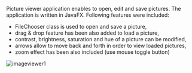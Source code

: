 Picture viewer application enables to open, edit and save pictures. The application is written in JavaFX. Following features were included:</br>

- FileChooser class is used to open and save a picture,</br>
- drag & drop feature has been also added to load a picture,</br>
- contrast, brightness, saturation and hue of a picture can be modified,</br>
- arrows allow to move back and forth in order to view loaded pictures,</br>
- zoom effect has been also included (use mouse toggle button)</br> 

![imageviewer1](https://user-images.githubusercontent.com/34214903/38783856-a436236a-4108-11e8-820e-6ef11fde5b33.jpg)
